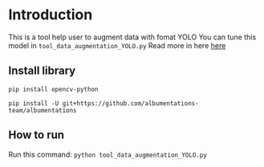 
# Introduction

This is a tool help user to augment data with fomat YOLO
You can tune this model in `tool_data_augmentation_YOLO.py`
Read more in here [here ](http://github.com/albumentations-team/albumentations)
## Install library
`pip install opencv-python`

`pip install -U git+https://github.com/albumentations-team/albumentations`

## How to run

Run this command: `python tool_data_augmentation_YOLO.py`